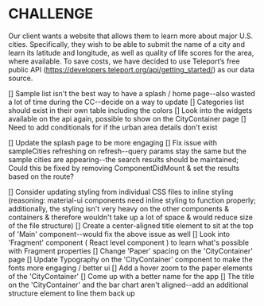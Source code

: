 # CHALLENGE

Our client wants a website that allows them to learn more about major U.S. cities. Specifically, they wish to be able to submit the name of a city and learn its latitude and longitude, as well as quality of life scores for the area, where available. To save costs, we have decided to use Teleport’s free public API (<https://developers.teleport.org/api/getting_started/>) as our data source.

<!-- August 24th Backlog Updates -->
[] Sample list isn't the best way to have a splash / home page--also wasted a lot of time during the CC--decide on a way to update
[] Categories list should exist in their own table including the colors
[] Look into the widgets available on the api again, possible to show on the CityContainer page
[] Need to add conditionals for if the urban area details don't exist

<!-- August 25th Backlog Updates -->
[] Update the splash page to be more engaging
[] Fix issue with sampleCities refreshing on refresh--query params stay the same but the sample cities are appearing--the search results should be maintained; Could this be fixed by removing ComponentDidMount & set the results based on the route?

<!-- August 26th Backlog Updates -->
[] Consider updating styling from individual CSS files to inline styling (reasoning: material-ui components need inline styling to function properly; additionally, the styling isn't very heavy on the other components & containers & therefore wouldn't take up a lot of space & would reduce size of the file structure)
[] Create a center-aligned title element to sit at the top of 'Main' component--would fix the above issue as well
[] Look into 'Fragment' component ( React level component ) to learn what's possible with Fragment properties
[] Change 'Paper' spacing on the 'CityContainer' page
[] Update Typography on the 'CityContainer' component to make the fonts more engaging / better ui
[] Add a hover zoom to the paper elements of the 'CityContainer'
[] Come up with a better name for the app
[] The title on the 'CityContainer' and the bar chart aren't aligned--add an additional structure element to line them back up
